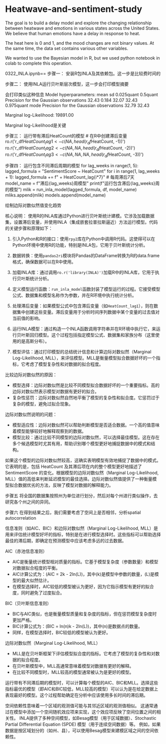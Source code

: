 # Heatwave-and-sentiment-study
The goal is to build a delay model and explore the changing relationship between heatwave and emotions in various states across the United States. We believe that human emotions have a delay in response to heat.

The heat here is 0 and 1, and the mood changes are not binary values. At the same time, the data set contains various other variables.

We wanted to use the Bayesian model in R, but we used python notebook in colab to complete this operation.

0322_INLA.ipynb==
步骤一：
安装R包INLA及其依赖包。这一步是比较费时间的

步骤二：
使用INLA运行贝叶斯层次模型，这一步会打印模型摘要

会打印类似这种信息
Model hyperparameters:
                                         mean    sd 0.025quant 0.5quant
Precision for the Gaussian observations 32.43 0.184      32.07    32.43
                                        0.975quant  mode
Precision for the Gaussian observations      32.79 32.43

Marginal log-Likelihood:  19891.00 

Marginal log-Likelihood是关键

步骤三：
运行带有滞后HeatCount的模型
    # 在R中创建滞后变量
    ro.r('r_df$HeatCount_lag1 <- c(NA, head(r_df$HeatCount, -1))')
    ro.r('r_df$HeatCount_lag2 <- c(NA, NA, head(r_df$HeatCount, -2))')
    ro.r('r_df$HeatCount_lag3 <- c(NA, NA, NA, head(r_df$HeatCount, -3))')

步骤四：
运行包含不同滞后周期的模型
for lag_weeks in range(1, 5):
    lagged_formula = "SentimentScore ~ HeatCount"
    for i in range(1, lag_weeks + 1):
        lagged_formula += f" + HeatCount_lag{i*7}"  # 每周滞后7天
    model_name = f"滞后{lag_weeks}周模型"
    print(f"运行包含滞后{lag_weeks}周的模型")
    mlik = run_inla_model(lagged_formula, df, model_name)
    mliks.append(mlik)
    models.append(model_name)

绘制边际对数似然值变化趋势

核心说明：
使用R的INLA库通过Python进行贝叶斯统计建模。它涉及加载数据集，设置滞后变量，并使用INLA（集成嵌套拉普拉斯逼近）方法运行模型。代码的关键步骤和原理如下：

1. 引入Python和R的接口：使用`rpy2`库在Python中调用R代码。这使得可以在Python环境中使用R的功能，特别是INLA包，它用于贝叶斯统计分析。

2. 数据转换：使用`pandas2ri`模块将Pandas的DataFrame转换为R的data.frame格式，确保数据可以在R中使用。

3. 加载INLA库：通过调用`ro.r('library(INLA)')`加载R中的INLA库，它用于执行贝叶斯统计分析。

4. 定义模型运行函数：`run_inla_model`函数封装了模型运行的过程。它接受模型公式、数据集和模型名称作为参数，并在R环境中执行统计分析。

5. 处理滞后变量：如果模型公式中包含滞后变量（如`HeatCount_lag1`），则在数据集中创建这些变量。滞后变量用于分析时间序列数据中某个变量的过去值对当前值的影响。

6. 运行INLA模型：通过构造一个INLA函数调用字符串并在R环境中执行它，来运行贝叶斯回归模型。这个过程包括指定模型公式、数据集和家族分布（这里使用的是高斯分布）。

7. 模型评估：通过打印模型的总结统计信息和计算边际对数似然（Marginal Log-Likelihood, MLL），来评估模型。MLL是衡量模型拟合数据好坏的一个指标，它考虑了模型复杂性和对数据的拟合程度。

比较边际对数似然的原因：
- 模型选择：边际对数似然是比较不同模型拟合数据好坏的一个重要指标。高的边际对数似然表示模型对数据有更好的拟合。
- 复杂性惩罚：边际对数似然自然地平衡了模型的复杂性和拟合度。它惩罚过于复杂的模型，避免过拟合现象。

边际对数似然说明的问题：
- 模型适应性：边际对数似然可以帮助判断模型是否适合数据。一个高的值意味着模型能够较好地解释观察到的数据。
- 模型比较：通过比较不同模型的边际对数似然，可以选择最佳模型。这在存在多个候选模型时尤其有用，帮助识别哪个模型更好地捕捉数据中的模式和结构。

如果这个模型的边际对数似然较高，这确实表明模型有效地捕捉了数据中的模式。它表明的是，包括 HeatCount 及其滞后项在内的整个模型更好地描述了 SentimentScore 的变化。根据模型的边际对数似然（Marginal Log-Likelihood, MLL）值的高低来判断延迟模型的最佳选择。边际对数似然值提供了一种衡量模型拟合数据优劣的方法，反映了模型对数据的解释能力。

步骤五
将全国的数据集按照州为单位进行划分，然后对每个州进行类似操作，去研究各个州之间的异同。

步骤六
在得到结果之后，我们需要考虑了空间上是否相邻，分析spatial autocorrelation


信息准则（如AIC、BIC）和边际对数似然（Marginal Log-Likelihood, MLL）是用来评估统计模型好坏的指标，特别是在进行模型选择时。这些指标可以帮助选择最佳的滞后期，即确定在预测模型中应该考虑多远的过去数据。

AIC（赤池信息准则）
- AIC是衡量统计模型相对质量的指标。它基于模型复杂度（参数数量）和模型对数据拟合程度的平衡。
- AIC计算公式为：\(AIC = 2k - 2ln(L)\)，其中\(k\)是模型中参数的数量，\(L\)是模型的最大似然估计。
- 在模型选择时，AIC较低的模型被认为更好，因为它指示模型有更好的拟合度，同时避免了过度拟合。

BIC（贝叶斯信息准则）
- BIC与AIC类似，也是衡量模型质量和复杂度的指标，但在惩罚模型复杂度时更加严格。
- BIC计算公式为：\(BIC = ln(n)k - 2ln(L)\)，其中\(n\)是数据点的数量。
- 同样，在模型选择时，BIC较低的模型被认为更好。

边际对数似然（Marginal Log-Likelihood, MLL）
- MLL是在贝叶斯框架下评估模型拟合度的指标。它考虑了模型的复杂性和对数据的拟合程度。
- 在贝叶斯模型中，MLL高通常意味着模型对数据有更好的解释。
- 在比较不同模型时，MLL较高的模型通常被认为是更好的模型。

运行带有不同滞后期的模型时，可以计算每个模型的AIC、BIC和MLL。选择这些指标最优的模型（即AIC和BIC较低，MLL较高的模型）可以认为是在给定数据上表现最好的模型。这个过程帮助确定在分析中应该使用多长时间的滞后期。

空间依赖性意味着一个区域的观测值可能与其邻近区域的观测值相似。
这通常通过在模型中添加一个空间随机效应项来实现，这个效应项反映了空间位置之间的相关性。
INLA提供了多种空间模型，如Besag模型（用于区域数据）、Stochastic Partial Differential Equation (SPDE) 模型（用于连续空间数据）等。
例如，如果数据是按区域划分的（如州、县），可以使用Besag模型来建模区域之间的空间依赖性。
